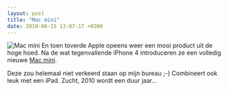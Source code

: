 ```yaml
---
layout: post
title: "Mac mini"
date: 2010-06-15 13:07:17 +0200
---
```


![Mac mini](https://www.dropbox.com/s/7ffdthatx39wrnw/mac-mini-2010.jpg?dl=1) En toen toverde Apple
opeens weer een mooi product uit de hoge hoed. Na de wat tegenvallende
iPhone&nbsp;4 introduceren ze een volledig nieuwe [Mac
mini](http://www.apple.com/nl/macmini/).

Deze zou helemaal niet verkeerd staan op mijn bureau ;-) Combineert
ook leuk met een iPad. Zucht, 2010 wordt een duur jaar...
